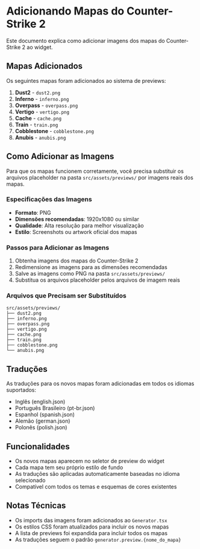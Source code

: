 # Adicionando Mapas do Counter-Strike 2

Este documento explica como adicionar imagens dos mapas do Counter-Strike 2 ao widget.

## Mapas Adicionados

Os seguintes mapas foram adicionados ao sistema de previews:

1. **Dust2** - `dust2.png`
2. **Inferno** - `inferno.png`
3. **Overpass** - `overpass.png`
4. **Vertigo** - `vertigo.png`
5. **Cache** - `cache.png`
6. **Train** - `train.png`
7. **Cobblestone** - `cobblestone.png`
8. **Anubis** - `anubis.png`

## Como Adicionar as Imagens

Para que os mapas funcionem corretamente, você precisa substituir os arquivos placeholder na pasta `src/assets/previews/` por imagens reais dos mapas.

### Especificações das Imagens

- **Formato**: PNG
- **Dimensões recomendadas**: 1920x1080 ou similar
- **Qualidade**: Alta resolução para melhor visualização
- **Estilo**: Screenshots ou artwork oficial dos mapas

### Passos para Adicionar as Imagens

1. Obtenha imagens dos mapas do Counter-Strike 2
2. Redimensione as imagens para as dimensões recomendadas
3. Salve as imagens como PNG na pasta `src/assets/previews/`
4. Substitua os arquivos placeholder pelos arquivos de imagem reais

### Arquivos que Precisam ser Substituídos

```
src/assets/previews/
├── dust2.png
├── inferno.png
├── overpass.png
├── vertigo.png
├── cache.png
├── train.png
├── cobblestone.png
└── anubis.png
```

## Traduções

As traduções para os novos mapas foram adicionadas em todos os idiomas suportados:

- Inglês (english.json)
- Português Brasileiro (pt-br.json)
- Espanhol (spanish.json)
- Alemão (german.json)
- Polonês (polish.json)

## Funcionalidades

- Os novos mapas aparecem no seletor de preview do widget
- Cada mapa tem seu próprio estilo de fundo
- As traduções são aplicadas automaticamente baseadas no idioma selecionado
- Compatível com todos os temas e esquemas de cores existentes

## Notas Técnicas

- Os imports das imagens foram adicionados ao `Generator.tsx`
- Os estilos CSS foram atualizados para incluir os novos mapas
- A lista de previews foi expandida para incluir todos os mapas
- As traduções seguem o padrão `generator.preview.{nome_do_mapa}`
